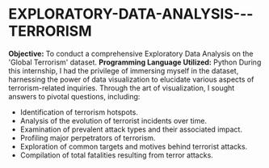 # EXPLORATORY-DATA-ANALYSIS---TERRORISM
**Objective:** To conduct a comprehensive Exploratory Data Analysis on the 'Global Terrorism' dataset.
**Programming Language Utilized:** Python
During this internship, I had the privilege of immersing myself in the dataset, harnessing the power of data visualization to elucidate various aspects of terrorism-related inquiries. Through the art of visualization, I sought answers to pivotal questions, including:
- Identification of terrorism hotspots.
- Analysis of the evolution of terrorist incidents over time.
- Examination of prevalent attack types and their associated impact.
- Profiling major perpetrators of terrorism.
- Exploration of common targets and motives behind terrorist attacks.
- Compilation of total fatalities resulting from terror attacks.
